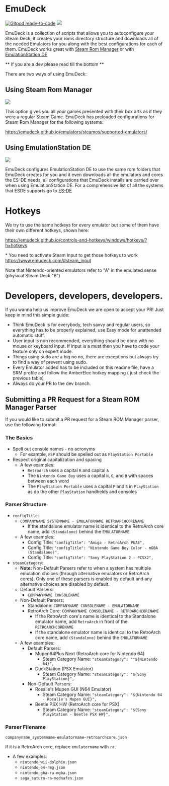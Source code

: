 # EmuDeck
[![Gitpod ready-to-code](https://img.shields.io/badge/Gitpod-ready--to--code-908a85?logo=gitpod)](https://gitpod.io/from-referrer/)
<img src="https://www.emudeck.com/img/hero.png">

EmuDeck is a collection of scripts that allows you to autoconfigure your Steam Deck, it creates your roms directory structure and downloads all of the needed Emulators for you along with the best configurations for each of them. EmuDeck works great with [Steam Rom Manager](https://github.com/SteamGridDB/steam-rom-manager) or with [EmulationStation DE](https://es-de.org)

** If you are a dev please read till the bottom **

There are two ways of using EmuDeck:

## Using Steam Rom Manager

<img src="https://www.emudeck.com/img/ss1.png">

This option gives you all your games presented with their box arts as if they were a regular Steam Game.
EmuDeck has preloaded configurations for Steam Rom Manager for the following systems:

https://emudeck.github.io/emulators/steamos/supported-emulators/

## Using EmulationStation DE

<img src="https://es-de.org/____impro/1/onewebmedia/ES-DE_logo.png?etag=%226071-6041244a%22&sourceContentType=image%2Fpng&ignoreAspectRatio&resize=240%2B168">

EmuDeck configures EmulationStation DE to use the same rom folders that EmuDeck creates for you and it even downloads all the emulators and cores the ES-DE needs, all configurations that EmuDeck installs are carried over when using EmulationStation DE. For a comprehensive list of all the systems that ESDE supports go to [ES-DE](https://es-de.org)

# Hotkeys

We try to use the same hotkeys for every emulator but some of them have their own different hotkeys, shown here:

https://emudeck.github.io/controls-and-hotkeys/windows/hotkeys/?h=hotkeys

\* You need to activate Steam Input to get those hotkeys to work https://www.emudeck.com/#steam_input

Note that Nintendo-oriented emulators refer to "A" in the emulated sense (physical Steam Deck "B")

# Developers, developers, developers.

If you wanna help us improve EmuDeck we are open to accept your PR! Just keep in mind this simple guide:

- Think EmuDeck is for everybody, tech savvy and regular users, so everything has to be properly explained, use Easy mode for unattended automatic stuff.
- User input is non recommended, everything should be done with no mouse or keyboard input. If input is a must then you have to code your feature only on expert mode.
- Things using sudo are a big no no, there are exceptions but always try to find a way of prevent using sudo.
- Every Emulator added has to be included on this readme file, have a SRM profile and follow the AmberElec hotkey mapping ( just check the previous table)
- Always do your PR to the dev branch.

## Submitting a PR Request for a Steam ROM Manager Parser

If you would like to submit a PR request for a Steam ROM Manager parser, use the following format:

### The Basics

* Spell out console names - no acronyms
    * For example, `PSP` should be spelled out as `PlayStation Portable`
* Respect original capitalization and spacing 
    * A few examples:
        * `RetroArch` uses a capital `R` and capital `A`
        * The `Nintendo Game Boy` uses a capital `N`, `G`, and `B` with spaces between each word
        * The `PlayStation Portable` uses a capital `P` and `S` in `PlayStation` as do the other `PlayStation` handhelds and consoles

### Parser Structure

* `configTitle`: 
    * `COMPANYNAME SYSTEMNAME - EMULATORNAME RETROARCHCORENAME`
        * If the standalone emulator name is identical to the RetroArch core name, add `(Standalone)` behind the `EMULATORNAME`
    * A few examples:
        * Config Title: `"configTitle": "Amiga - RetroArch PUAE",` 
        * Config Title: `"configTitle": "Nintendo Game Boy Color - mGBA (Standalone)",`
        * Config Title: `"configTitle": "Sony PlayStation 2 - PCSX2",`
* `steamCategory`:
    * **Note:** Non-Default Parsers refer to when a system has multiple emulation choices (through alternative emulators or RetroArch cores). Only one of these parsers is enabled by default and any alternative choices are disabled by default.  
    * Default Parsers:
        * `COMPANYNAME CONSOLENAME`
    * Non-Default Parsers:
        * Standalone: `COMPANYNAME CONSOLENAME - EMULATORNAME`
        * RetroArch Core: `COMPANYNAME CONSOLENAME - RETROARCHCORENAME`
            * If the RetroArch core's name is identical to the Standalone emulator name, add `RetroArch` in front of the `RETROARCHCORENAME`
            * If the standalone emulator name is identical to the RetroArch core name, add `(Standalone)` behind the `EMULATORNAME`
    * A few examples: 
        * Default Parsers:  
            * Mupen64Plus Next (RetroArch core for Nintendo 64)
                * Steam Category Name: `"steamCategory": ""${Nintendo 64}",`
            * DuckStation  (PSX Emulator)
                * Steam Category Name: `"steamCategory": "${Sony PlayStation}",`
        * Non-Default Parsers:
            * Rosalie's Mupen GUI (N64 Emulator) 
                * Steam Category Name: `"steamCategory": "${Nintendo 64 - Rosalie's Mupen GUI}",`
            * Beetle PSX HW (RetroArch core for PSX)
                * Steam Category Name: `"steamCategory": "${Sony PlayStation - Beetle PSX HW}",`

### Parser Filename

`companyname_systemname-emulatorname-retroarchcore.json`

If it is a RetroArch core, replace `emulatorname` with `ra`.

* A few examples:
    * `nintendo_wii-dolphin.json`
    * `nintendo_64-rmg.json`
    * `nintendo_gba-ra-mgba.json`
    * `sega_saturn-ra-mednafen.json`

